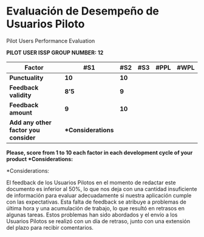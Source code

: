 # Evaluación de Desempeño de Usuarios Piloto

Pilot Users Performance Evaluation 

**PILOT USER ISSP GROUP NUMBER: 12** 



|**Factor** |**#S1** |**#S2** |**#S3** |**#PPL** |**#WPL** |
| - | - | - | - | - | - |
|**Punctuality** |**10** |**10**||||
|**Feedback validity** |**8’5** |**9**||||
|**Feedback amount** |**9** |**10**||||
|**Add any other factor you consider** |**\*Considerations** |||||

**Please, score from 1 to 10 each factor in each development cycle of your product \*Considerations:** 

*Considerations:

El feedback de los Usuarios Pilotos en el momento de redactar este documento es inferior al 50%, lo que nos deja
con una cantidad insuficiente de información para evaluar adecuadamente si nuestra aplicación cumple con las
expectativas. Esta falta de feedback se atribuye a problemas de última hora y una acumulación de trabajo, lo que
resultó en retrasos en algunas tareas. Estos problemas han sido abordados y el envío a los Usuarios Pilotos se realizó
con un día de retraso, junto con una extensión del plazo para recibir comentarios.
